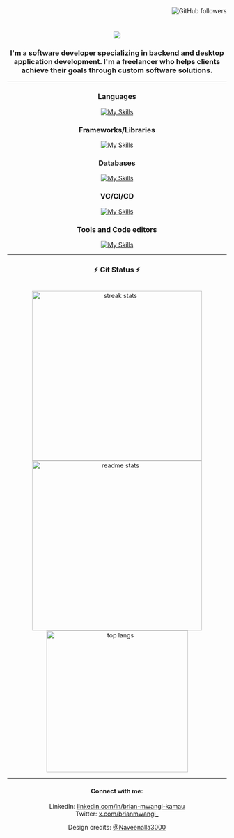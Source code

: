 <div align="right"

![GitHub followers](https://img.shields.io/github/followers/mwangi-brian?style=plastic&logo=appveyor&labelColor=ffffff&color=fedcba&cacheSeconds=3900)

</div>
<h1 align="center">
    <img src="https://readme-typing-svg.herokuapp.com/?font=Righteous&size=35&center=true&vCenter=true&width=500&height=70&duration=4000&lines=Hi+There!+👋;+I'm+Brian+Mwangi!;" />
</h1>

<h3 align="center">I'm a software developer specializing in backend and desktop application development. I'm a freelancer who helps clients achieve their goals through custom software solutions.</h3>

---

  <h3 align="center">Languages</h3>
  <div align="center">

    
  [![My Skills](https://skillicons.dev/icons?i=python,html,css&perline=7)](https://skillicons.dev)

  </div>



<h3 align="center">Frameworks/Libraries</h3>
<div align="center">

    
  [![My Skills](https://skillicons.dev/icons?i=flask,django,qt&perline=6)](https://skillicons.dev)

  </div>
</p>

<h3 align="center">Databases</h3>
<div align="center">

    
  [![My Skills](https://skillicons.dev/icons?i=mysql,postgres&perline=6)](https://skillicons.dev)

  </div>
</p>


</p>
<h3 align="center">VC/CI/CD</h3>
<div align="center">

    
  [![My Skills](https://skillicons.dev/icons?i=git,github,gitlab&perline=6)](https://skillicons.dev)

  </div>
</p>
<h3 align="center">Tools and Code editors </h3>
<div align="center">

    
  [![My Skills](https://skillicons.dev/icons?i=sublime,docker,vscode,postman,bash&perline=5)](https://skillicons.dev)

  </div>
</p>

---
<div align="center">
<h3 align="center">⚡  Git Status ⚡ </h3>
<br>
<div align=center>
  <img width=390 src="https://streak-stats.demolab.com/?user=mwangi-brian&count_private=true&theme=react&border_radius=10" alt="streak stats"/>
  <img width=390 src="https://github-readme-stats-salesp07.vercel.app/api?username=mwangi-brian&count_private=true&show_icons=true&theme=react&rank_icon=github&border_radius=10" alt="readme stats" />
  <br/>
  <img width=325 align="center" src="https://github-readme-stats-salesp07.vercel.app/api/top-langs/?username=mwangi-brian&hide=HTML&langs_count=8&layout=compact&theme=react&border_radius=10&size_weight=0.5&count_weight=0.5&exclude_repo=github-readme-stats" alt="top langs" />
</div>


<hr>

#### Connect with me:
LinkedIn: [linkedin.com/in/brian-mwangi-kamau](https://linkedin.com/in/brian-mwangi-kamau)<br>
Twitter: [x.com/brianmwangi_](https://x.com/brianmwangi_)


Design credits: [@Naveenalla3000](https://github.com/Naveenalla3000)
